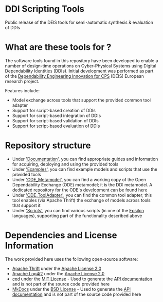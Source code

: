 # DDI Scripting Tools
Public release of the DEIS tools for semi-automatic synthesis &amp; evaluation of DDIs

What are these tools for ?
==========================

The software tools found in this repository have been developed to enable a number of design-time operations on Cyber-Physical Systems using Digital Dependability Identities (DDIs). Initial development was performed as part of the [Dependability Engineering Innovation for CPS](http://www.deis-project.eu/) (DEIS) European research project.

Features include:
* Model exchange across tools that support the provided common tool adapter
* Support for script-based creation of DDIs
* Support for script-based integration of DDIs
* Support for script-based validation of DDIs
* Support for script-based evaluation of DDIs

Repository structure
====================
* Under ['Documentation'](https://github.com/DEIS-Project-EU/DDI-Scripting-Tools/tree/master/Documentation), you can find appropriate guides and information for acquiring, deploying and using the provided tools
* Under ['Examples'](https://github.com/DEIS-Project-EU/DDI-Scripting-Tools/tree/master/Examples), you can find example models and scripts that use the provided tools
* Under ['ODE_Metamodel'](https://github.com/DEIS-Project-EU/DDI-Scripting-Tools/tree/master/ODE_Metamodel), you can find a working copy of the Open Dependability Exchange (ODE) metamodel; it is the DDI metamodel. A dedicated repository for the ODE's development can be found [here](https://github.com/DEIS-Project-EU/ODEv2)
* Under ['ODE_ToolAdapter'](https://github.com/DEIS-Project-EU/DDI-Scripting-Tools/tree/master/ODE_Tooladapter), you can find the common tool adapter; this tool enables (via Apache Thrift) the exchange of models across tools that support it
* Under ['Scripts'](https://github.com/DEIS-Project-EU/DDI-Scripting-Tools/tree/master/Scripts), you can find various scripts (in one of the [Epsilon](https://www.eclipse.org/epsilon/) languages), supporting part of the functionality described above

Dependencies and License Information
============
The work provided here uses the following open-source software:
* [Apache Thrift](https://thrift.apache.org/) under the [Apache License 2.0](http://www.apache.org/licenses/LICENSE-2.0)
* [Apache Log4j2](https://logging.apache.org/log4j/2.x/) under the [Apache License 2.0](http://www.apache.org/licenses/LICENSE-2.0)
* [cod](https://github.com/namuol/cod) under the [MIT License](https://github.com/namuol/cod/blob/master/LICENSE) - Used to generate the [API documentation](https://deis-project-eu.github.io/DDI-Scripting-Tools/) and is not part of the source code provided here
* [MkDocs](https://www.mkdocs.org/) under the [BSD License](https://www.mkdocs.org/about/license/) - Used to generate the [API documentation](https://deis-project-eu.github.io/DDI-Scripting-Tools/) and is not part of the source code provided here
